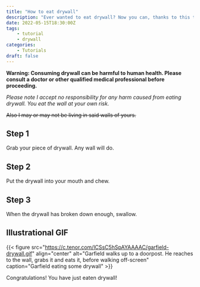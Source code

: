 ```yaml
---
title: "How to eat drywall"
description: "Ever wanted to eat drywall? Now you can, thanks to this tutorial"
date: 2022-05-15T18:30:00Z
tags: 
    - tutorial
    - drywall
categories:
    - Tutorials
draft: false
---
```


**Warning: Consuming drywall can be harmful to human health. Please consult a doctor or other qualified medical professional before proceeding.**

*Please note I accept no responsibility for any harm caused from eating drywall. You eat the wall at your own risk.*


~~Also I may or may not be living in said walls of yours.~~

## Step 1
Grab your piece of drywall. Any wall will do.

## Step 2
Put the drywall into your mouth and chew.

## Step 3
When the drywall has broken down enough, swallow.

## Illustrational GIF
{{< figure src="https://c.tenor.com/lCSsC5hSpAYAAAAC/garfield-drywall.gif" align="center" alt="Garfield walks up to a doorpost. He reaches to the wall, grabs it and eats it, before walking off-screen" caption="Garfield eating some drywall" >}}

Congratulations! You have just eaten drywall!